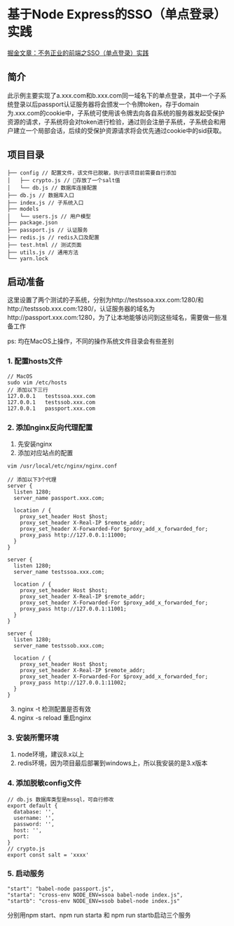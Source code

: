 基于Node Express的SSO（单点登录）实践
=====

[掘金文章：不务正业的前端之SSO（单点登录）实践](https://juejin.im/post/5b51f39b5188251a9f24a264)

## 简介
此示例主要实现了a.xxx.com和b.xxx.com同一域名下的单点登录，其中一个子系统登录以后passport认证服务器将会颁发一个令牌token，存于domain为.xxx.com的cookie中，子系统可使用该令牌去向各自系统的服务器发起受保护资源的请求，子系统将会对token进行检验，通过则会注册子系统，子系统会和用户建立一个局部会话，后续的受保护资源请求将会优先通过cookie中的sid获取。

## 项目目录
```
├── config // 配置文件，该文件已脱敏，执行该项目前需要自行添加
│   ├── crypto.js // 存放了一个salt值
│   └── db.js // 数据库连接配置
├── db.js // 数据库入口
├── index.js // 子系统入口
├── models
│   └── users.js // 用户模型
├── package.json 
├── passport.js // 认证服务
├── redis.js // redis入口及配置
├── test.html // 测试页面
├── utils.js // 通用方法
└── yarn.lock
```

## 启动准备
这里设置了两个测试的子系统，分别为http://testssoa.xxx.com:1280/和http://testssob.xxx.com:1280/，认证服务器的域名为http://passport.xxx.com:1280，为了让本地能够访问到这些域名，需要做一些准备工作

ps: 均在MacOS上操作，不同的操作系统文件目录会有些差别 
### 1. 配置hosts文件
```
// MacOS
sudo vim /etc/hosts
// 添加以下三行
127.0.0.1   testssoa.xxx.com
127.0.0.1   testssob.xxx.com
127.0.0.1   passport.xxx.com
```

### 2. 添加nginx反向代理配置
1. 先安装nginx
2. 添加对应站点的配置
```
vim /usr/local/etc/nginx/nginx.conf

// 添加以下3个代理
server {
  listen 1280;
  server_name passport.xxx.com;

  location / {
    proxy_set_header Host $host;
    proxy_set_header X-Real-IP $remote_addr;
    proxy_set_header X-Forwarded-For $proxy_add_x_forwarded_for;
    proxy_pass http://127.0.0.1:11000;
  }
}

server {
  listen 1280;
  server_name testssoa.xxx.com;

  location / {
    proxy_set_header Host $host;
    proxy_set_header X-Real-IP $remote_addr;
    proxy_set_header X-Forwarded-For $proxy_add_x_forwarded_for;
    proxy_pass http://127.0.0.1:11001;
  }
}

server {
  listen 1280;
  server_name testssob.xxx.com;

  location / {
    proxy_set_header Host $host;
    proxy_set_header X-Real-IP $remote_addr;
    proxy_set_header X-Forwarded-For $proxy_add_x_forwarded_for;
    proxy_pass http://127.0.0.1:11002;
  }
}
```
3. nginx -t 检测配置是否有效
4. nginx -s reload 重启nginx

### 3. 安装所需环境
1. node环境，建议8.x以上
2. redis环境，因为项目最后部署到windows上，所以我安装的是3.x版本

### 4. 添加脱敏config文件
```
// db.js 数据库类型是mssql，可自行修改
export default {
  database: '',
  username: '',
  password: '',
  host: '',
  port: 
}
// crypto.js
export const salt = 'xxxx'
```

### 5. 启动服务
```
"start": "babel-node passport.js",
"starta": "cross-env NODE_ENV=ssoa babel-node index.js",
"startb": "cross-env NODE_ENV=ssob babel-node index.js"
```
分别用npm start、npm run starta 和 npm run startb启动三个服务

